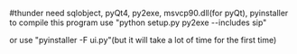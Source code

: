 #thunder
need sqlobject, pyQt4, py2exe, msvcp90.dll(for pyQt), pyinstaller
to compile this program use "python setup.py py2exe --includes sip"

or use "pyinstaller -F ui.py"(but it will take a lot of time for the first time)